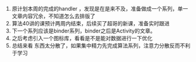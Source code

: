 1. 原计划本周的完成的handler ，发现是在是来不及，准备做成一个系列，单一文章内容冗余，不知道怎么去排版了
2. 算法40讲的课预计两周内结束，后续买了超哥的新课，准备实时跟进
3. 下一个系列应该是binder系列，binder之后是Activity的文章。
4. 之后考虑引入一个图标库，看看是不是能对数据进行一下优化
5. 总结来看 东西太分散了，如果集中精力先完成算法系列，注意力分散反而不利于学习